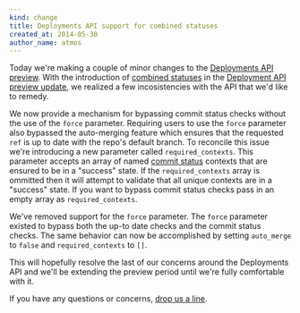 ```yaml
---
kind: change
title: Deployments API support for combined statuses
created_at: 2014-05-30
author_name: atmos
---
```


Today we're making a couple of minor changes to the [Deployments API preview][2]. With the introduction of [combined statuses][4] in the [Deployment API preview update][3], we realized a few incosistencies with the API that we'd like to remedy.

We now provide a mechanism for bypassing commit status checks without the use of the `force` parameter. Requiring users to use the `force` parameter also bypassed the auto-merging feature which ensures that the requested `ref` is up to date with the repo's default branch. To reconcile this issue we're introducing a new parameter called `required_contexts`. This parameter accepts an array of named [commit status][5] contexts that are ensured to be in a "success" state. If the `required_contexts` array is ommitted then it will attempt to validate that all unique contexts are in a "success" state. If you want to bypass commit status checks pass in an empty array as `required_contexts`.

We've removed support for the `force` parameter. The `force` parameter existed to bypass both the up-to date checks and the commit status checks. The same behavior can now be accomplished by setting `auto_merge` to `false` and `required_contexts` to `[]`.

This will hopefully resolve the last of our concerns around the Deployments API and we'll be extending the preview period until we're fully comfortable with it.

If you have any questions or concerns, [drop us a line][1].

[1]: https://github.com/contact?form[subject]=Deployments+API
[2]: https://developer.github.com/changes/2014-01-09-preview-the-new-deployments-api/
[3]: https://developer.github.com/changes/2014-04-10-deployment-api-preview-extension/
[4]: https://developer.github.com/changes/2014-03-27-combined-status-api/
[5]: https://developer.github.com/v3/repos/statuses/
